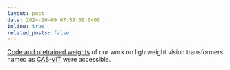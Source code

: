 ```yaml
---
layout: post
date: 2024-10-09 07:59:00-0400
inline: true
related_posts: false
---
```


[Code and pretrained weights](https://github.com/Tianfang-Zhang/CAS-ViT) of our work on lightweight vision transformers named as [CAS-ViT](https://arxiv.org/abs/2408.03703) were accessible.